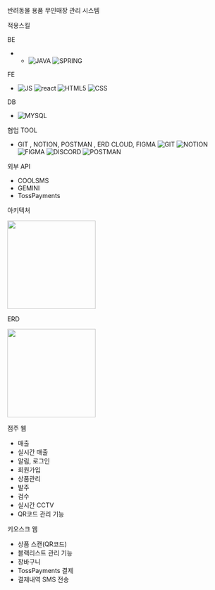 반려동물 용품 무인매장 관리 시스템 

적용스킬 

BE 
- - ![JAVA](	https://img.shields.io/badge/Java-ED8B00?style=for-the-badge&logo=openjdk&logoColor=white) ![SPRING](	https://img.shields.io/badge/Spring-6DB33F?style=for-the-badge&logo=spring&logoColor=white)
 

FE
- ![JS](https://img.shields.io/badge/JavaScript-F7DF1E?style=for-the-badge&logo=JavaScript&logoColor=white)
![react](https://img.shields.io/badge/React-20232A?style=for-the-badge&logo=react&logoColor=61DAFB) ![HTML5](https://img.shields.io/badge/HTML5-E34F26?style=for-the-badge&logo=html5&logoColor=white) ![CSS](	https://img.shields.io/badge/CSS-239120?&style=for-the-badge&logo=css3&logoColor=white) 

DB 
- ![MYSQL](https://img.shields.io/badge/MySQL-00000F?style=for-the-badge&logo=mysql&logoColor=white) 

협업 TOOL
- GIT , NOTION, POSTMAN , ERD CLOUD, FIGMA
![GIT](https://img.shields.io/badge/GitHub-100000?style=for-the-badge&logo=github&logoColor=white) 
![NOTION](https://img.shields.io/badge/Notion-000000?style=for-the-badge&logo=notion&logoColor=white) ![FIGMA](https://img.shields.io/badge/Figma-F24E1E?style=for-the-badge&logo=figma&logoColor=white) ![DISCORD](	https://img.shields.io/badge/Discord-7289DA?style=for-the-badge&logo=discord&logoColor=white) ![POSTMAN](https://img.shields.io/badge/Postman-FF6C37?style=for-the-badge&logo=postman&logoColor=white)


외부 API 
- COOLSMS
- GEMINI
- TossPayments

아키텍처

<image src="https://github.com/user-attachments/assets/40224973-7375-452d-92ae-29df05afe29d" with="200" height="200"/>

ERD 

<image src="https://github.com/user-attachments/assets/628b52df-1676-43f7-8665-4bf09ace69d9" with="200" height="200"/>

점주 웹 
- 매출
- 실시간 매출
- 알림, 로그인
- 회원가입
- 상품관리
- 발주
- 검수
- 실시간 CCTV
- QR코드 관리 기능


 키오스크 웹 
 - 상품 스캔(QR코드)
 - 블랙리스트 관리 기능
 - 장바구니
 - TossPayments 결제
 - 결제내역 SMS 전송 
